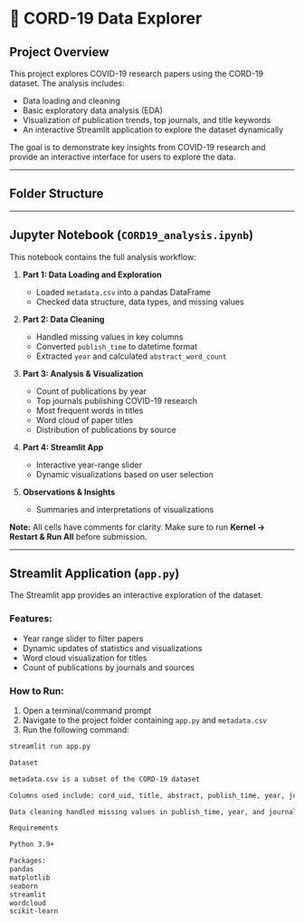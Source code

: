 # 🧬 CORD-19 Data Explorer

## Project Overview
This project explores COVID-19 research papers using the CORD-19 dataset. The analysis includes:

- Data loading and cleaning
- Basic exploratory data analysis (EDA)
- Visualization of publication trends, top journals, and title keywords
- An interactive Streamlit application to explore the dataset dynamically

The goal is to demonstrate key insights from COVID-19 research and provide an interactive interface for users to explore the data.

---

## Folder Structure


---

## Jupyter Notebook (`CORD19_analysis.ipynb`)

This notebook contains the full analysis workflow:

1. **Part 1: Data Loading and Exploration**
   - Loaded `metadata.csv` into a pandas DataFrame
   - Checked data structure, data types, and missing values

2. **Part 2: Data Cleaning**
   - Handled missing values in key columns
   - Converted `publish_time` to datetime format
   - Extracted `year` and calculated `abstract_word_count`

3. **Part 3: Analysis & Visualization**
   - Count of publications by year
   - Top journals publishing COVID-19 research
   - Most frequent words in titles
   - Word cloud of paper titles
   - Distribution of publications by source

4. **Part 4: Streamlit App**
   - Interactive year-range slider
   - Dynamic visualizations based on user selection

5. **Observations & Insights**
   - Summaries and interpretations of visualizations

**Note:** All cells have comments for clarity. Make sure to run **Kernel → Restart & Run All** before submission.

---

## Streamlit Application (`app.py`)

The Streamlit app provides an interactive exploration of the dataset.

### Features:

- Year range slider to filter papers
- Dynamic updates of statistics and visualizations
- Word cloud visualization for titles
- Count of publications by journals and sources

### How to Run:

1. Open a terminal/command prompt
2. Navigate to the project folder containing `app.py` and `metadata.csv`
3. Run the following command:

```bash
streamlit run app.py

Dataset

metadata.csv is a subset of the CORD-19 dataset

Columns used include: cord_uid, title, abstract, publish_time, year, journal, source_x, and abstract_word_count

Data cleaning handled missing values in publish_time, year, and journal

Requirements

Python 3.9+

Packages:
pandas
matplotlib
seaborn
streamlit
wordcloud
scikit-learn
